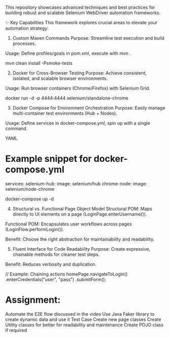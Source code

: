 This repository showcases advanced techniques and best practices for building robust and scalable Selenium WebDriver automation frameworks.

✨ Key Capabilities
This framework explores crucial areas to elevate your automation strategy:

1. Custom Maven Commands
Purpose: Streamline test execution and build processes.

Usage: Define profiles/goals in pom.xml, execute with mvn <command>.


mvn clean install -Psmoke-tests

2. Docker for Cross-Browser Testing
Purpose: Achieve consistent, isolated, and scalable browser environments.

Usage: Run browser containers (Chrome/Firefox) with Selenium Grid.

docker run -d -p 4444:4444 selenium/standalone-chrome

3. Docker Compose for Environment Orchestration
Purpose: Easily manage multi-container test environments (Hub + Nodes).

Usage: Define services in docker-compose.yml, spin up with a single command.

YAML

# Example snippet for docker-compose.yml
services:
  selenium-hub:
    image: selenium/hub
  chrome-node:
    image: selenium/node-chrome

docker-compose up -d

4. Structural vs. Functional Page Object Model
Structural POM: Maps directly to UI elements on a page (LoginPage.enterUsername()).

Functional POM: Encapsulates user workflows across pages (LoginFlow.performLogin()).

Benefit: Choose the right abstraction for maintainability and readability.

5. Fluent Interface for Code Readability
Purpose: Create expressive, chainable methods for cleaner test steps.

Benefit: Reduces verbosity and duplication.

// Example: Chaining actions
homePage.navigateToLogin()
        .enterCredentials("user", "pass")
        .submitForm();


#  Assignment: 

Automate the E2E flow discussed in the video
Use Java Faker library to create dynamic data and use it Test Case
Create new page classes 
Create Utility classes for better for readability and maintenance
Create POJO class if required

